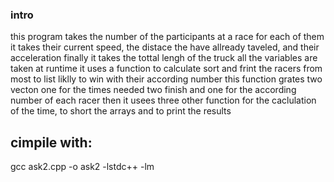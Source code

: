 ### intro

this program takes the number of the participants at a race
for each of them it takes their current speed, the distace the have allready taveled, and their acceleration
finally it takes the tottal lengh of the truck 
all the variables are taken at runtime
it uses a function to calculate sort and frint the racers from most to list liklly to win with their according number
this function grates two vecton one for the times needed two finish and one for the according number of each racer
then it usees three other function for the caclulation of the time, to short the arrays and to print the results

## cimpile with:

gcc ask2.cpp -o ask2 -lstdc++ -lm
